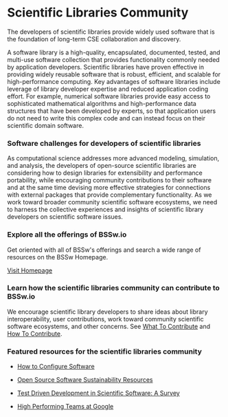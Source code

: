 # Scientific Libraries Community

The developers of scientific libraries provide widely used software that is the foundation of long-term CSE collaboration and discovery.

A software library is a high-quality, encapsulated, documented, tested, and multi-use software collection that provides functionality commonly needed by application developers. Scientific libraries have proven effective in providing widely reusable software that is robust, efficient, and scalable for high-performance computing.  Key advantages of software libraries include leverage of library developer expertise and reduced application coding effort. For example, numerical software libraries provide easy access to sophisticated mathematical algorithms and high-performance data structures that have been developed by experts, so that application users do not need to write this complex code and can instead focus on their scientific domain software.

### Software challenges for developers of scientific libraries
As computational science addresses more advanced modeling, simulation, and analysis, the developers of open-source scientific libraries are considering how to design libraries for extensibility and performance portability, while encouraging community contributions to their software and at the same time devising more effective strategies for connections with external packages that provide complementary functionality.  As we work toward broader community scientific software ecosystems, we need to harness the collective experiences and insights of scientific library developers on scientific software issues.

### Explore all the offerings of BSSw.io

Get oriented with all of BSSw's offerings and search a wide range of resources on the BSSw Homepage.

[Visit Homepage](../Homepage.md)

### Learn how the scientific libraries community can contribute to BSSw.io

We encourage scientific library developers to share ideas about library interoperability, user contributions, work toward community scientific software ecosystems, and other concerns.  See [What To Contribute](../WhatToContribute.md) and [How To Contribute](../HowToContribute.md).

### Featured resources for the scientific libraries community

* [How to Configure Software](../../CuratedContent/HowToConfigureSw.md)

* [Open Source Software Sustainability Resources](../../CuratedContent/OSSSustainabilityResources.md)

* [Test Driven Development in Scientific Software: A Survey](../../CuratedContent/TestDrivenDevptInScientificSwASurvey.md)

* [High Performing Teams at Google](../../CuratedContent/GoogleHiPerfTeams.md)

<!---
Publish: yes
--->
